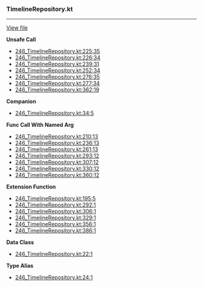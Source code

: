 ### TimelineRepository.kt
---
[View file](../files/246_TimelineRepository.kt)

**Unsafe Call**

 - [246_TimelineRepository.kt:225:35](../files/246_TimelineRepository.kt#L225)
 - [246_TimelineRepository.kt:226:34](../files/246_TimelineRepository.kt#L226)
 - [246_TimelineRepository.kt:239:31](../files/246_TimelineRepository.kt#L239)
 - [246_TimelineRepository.kt:252:34](../files/246_TimelineRepository.kt#L252)
 - [246_TimelineRepository.kt:276:35](../files/246_TimelineRepository.kt#L276)
 - [246_TimelineRepository.kt:277:34](../files/246_TimelineRepository.kt#L277)
 - [246_TimelineRepository.kt:362:19](../files/246_TimelineRepository.kt#L362)

**Companion**

 - [246_TimelineRepository.kt:34:5](../files/246_TimelineRepository.kt#L34)

**Func Call With Named Arg**

 - [246_TimelineRepository.kt:210:13](../files/246_TimelineRepository.kt#L210)
 - [246_TimelineRepository.kt:236:13](../files/246_TimelineRepository.kt#L236)
 - [246_TimelineRepository.kt:261:13](../files/246_TimelineRepository.kt#L261)
 - [246_TimelineRepository.kt:293:12](../files/246_TimelineRepository.kt#L293)
 - [246_TimelineRepository.kt:307:12](../files/246_TimelineRepository.kt#L307)
 - [246_TimelineRepository.kt:330:12](../files/246_TimelineRepository.kt#L330)
 - [246_TimelineRepository.kt:360:12](../files/246_TimelineRepository.kt#L360)

**Extension Function**

 - [246_TimelineRepository.kt:195:5](../files/246_TimelineRepository.kt#L195)
 - [246_TimelineRepository.kt:292:1](../files/246_TimelineRepository.kt#L292)
 - [246_TimelineRepository.kt:306:1](../files/246_TimelineRepository.kt#L306)
 - [246_TimelineRepository.kt:329:1](../files/246_TimelineRepository.kt#L329)
 - [246_TimelineRepository.kt:356:1](../files/246_TimelineRepository.kt#L356)
 - [246_TimelineRepository.kt:386:1](../files/246_TimelineRepository.kt#L386)

**Data Class**

 - [246_TimelineRepository.kt:22:1](../files/246_TimelineRepository.kt#L22)

**Type Alias**

 - [246_TimelineRepository.kt:24:1](../files/246_TimelineRepository.kt#L24)
